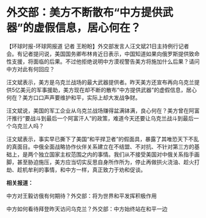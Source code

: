 # 外交部：美方不断散布“中方提供武器”的虚假信息，居心何在？

【环球时报-环球网报道 记者
王盼盼】外交部发言人汪文斌21日主持例行记者会。有记者提问说，美国国务卿布林肯近日表示，中国知道如果向俄罗斯提供致命性支援，将面临的后果。不过他拒绝说明中方漠视警告美方将施加什么后果？请问中方对此有何回应？

汪文斌表示，美方是乌克兰战场的最大武器提供者。昨天美方还宣布再向乌克兰提供5亿美元的军事援助，美方现在却不断的散布“中方提供武器”的虚假信息，居心何在？美方口口声声要维护和平，实际上却大发战争财。

汪文斌说，美国的军工企业从乌克兰战场赚得盆满钵满，良心何在？美方曾在阿富汗推行“要战斗到最后一个阿富汗人”的政策，难道今天还要让乌克兰战斗到最后一个乌克兰人吗？

汪文斌表示，事实早已撕下了美国“和平捍卫者”的假面具，暴露了其唯恐天下不乱的真面目。中俄全面战略协作伙伴关系建立在不结盟、不对抗、不针对第三方的基础上，是两个独立国家主权范围之内的事情。我们从不接受美国对中俄关系指手画脚，甚至胁迫施压，美方应当切实反思自身所作所为，停止再做拱火浇油、趁火打劫、趁机牟利的事情，和中方一样，真正致力于劝和促谈。

**相关报道：**

中方对王毅访俄有何期待？外交部：将为世界和平发挥积极作用

中方如何看待拜登昨天访问乌克兰？外交部：中方始终站在和平一边

